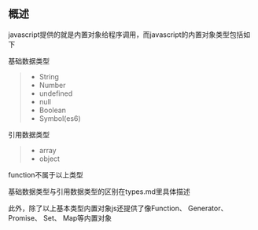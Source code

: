 ## 概述

javascript提供的就是内置对象给程序调用，而javascript的内置对象类型包括如下

基础数据类型
> * String
> * Number
> * undefined
> * null
> * Boolean
> * Symbol(es6)

引用数据类型
> * array
> * object

function不属于以上类型

基础数据类型与引用数据类型的区别在types.md里具体描述

此外，除了以上基本类型内置对象js还提供了像Function、 Generator、 Promise、 Set、 Map等内置对象
